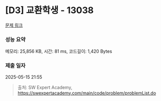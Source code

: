 # [D3] 교환학생 - 13038 

[문제 링크](https://swexpertacademy.com/main/code/problem/problemDetail.do?contestProbId=AXxNn6GaPW4DFASZ) 

### 성능 요약

메모리: 25,856 KB, 시간: 81 ms, 코드길이: 1,420 Bytes

### 제출 일자

2025-05-15 21:55



> 출처: SW Expert Academy, https://swexpertacademy.com/main/code/problem/problemList.do
